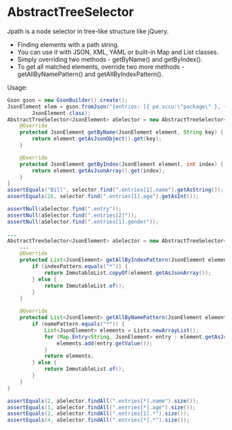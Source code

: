 AbstractTreeSelector
=====

Jpath is a node selector in tree-like structure like jQuery.

* Finding elements with a path string.
* You can use it with JSON, XML, YAML or built-in Map and List classes.
* Simply overriding two methods - getByName() and getByIndex().
* To get all matched elements, override two more methods - getAllByNamePattern() and getAllByIndexPattern().

Usage:
```java
Gson gson = new GsonBuilder().create();
JsonElement elem = gson.fromJson("{entries: [{ pe.sccu:\"package\" }, {name:\"Bill\", age:26}]}",
        JsonElement.class);
AbstractTreeSelector<JsonElement> aSelector = new AbstractTreeSelector<JsonElement>() {
    @Override
    protected JsonElement getByName(JsonElement element, String key) {
        return element.getAsJsonObject().get(key);
    }

    @Override
    protected JsonElement getByIndex(JsonElement element, int index) {
        return element.getAsJsonArray().get(index);
    }
}
assertEquals("Bill", selector.find(".entries[1].name").getAsString());
assertEquals(26, selector.find(".entries[1].age").getAsInt());

assertNull(aSelector.find(".entry"));
assertNull(aSelector.find(".entries[2]"));
assertNull(aSelector.find(".entries[1].gender"));
```

```java
...
AbstractTreeSelector<JsonElement> aSelector = new AbstractTreeSelector<JsonElement>() {
    ...
    @Override
    protected List<JsonElement> getAllByIndexPattern(JsonElement element, String indexPattern) {
        if (indexPattern.equals("*")) {
            return ImmutableList.copyOf(element.getAsJsonArray());
        } else {
            return ImmutableList.of();
        }
    }

    @Override
    protected List<JsonElement> getAllByNamePattern(JsonElement element, String namePattern) {
        if (namePattern.equals("*")) {
            List<JsonElement> elements = Lists.newArrayList();
            for (Map.Entry<String, JsonElement> entry : element.getAsJsonObject().entrySet()) {
                elements.add(entry.getValue());
            }
            return elements;
        } else {
            return ImmutableList.of();
        }
    }
}

assertEquals(2, aSelector.findAll(".entries[*].name").size());
assertEquals(1, aSelector.findAll(".entries[*].age").size());
assertEquals(2, aSelector.findAll(".entries[1].*").size());
assertEquals(4, aSelector.findAll(".entries[*].*").size());
```
